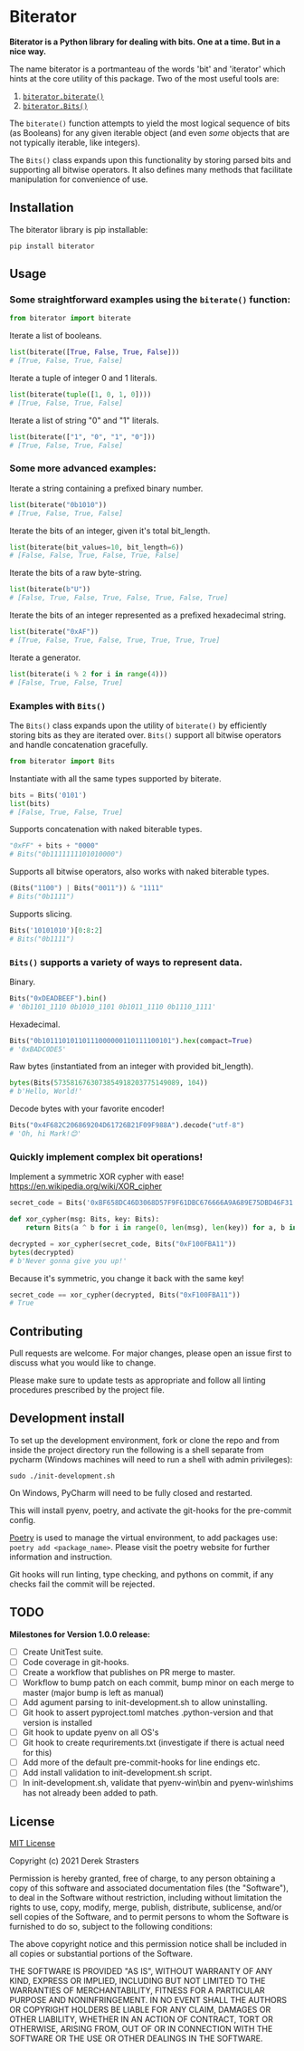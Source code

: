 # Biterator

__Biterator is a Python library for dealing with bits. One at a time. But in a nice way.__

The name biterator is a portmanteau of the words 'bit' and 'iterator' which hints at the core utility of this package.
Two of the most useful tools are:

1. [`biterator.biterate()`](biterator/_biterators.py)
2. [`biterator.Bits()`](biterator/_bits.py)

The `biterate()` function attempts to yield the most logical sequence of bits (as Booleans) for any given iterable
object (and even *some* objects that are not typically iterable, like integers).

The `Bits()` class expands upon this functionality by storing parsed bits and supporting all bitwise operators. It also
defines many methods that facilitate manipulation for convenience of use.

## Installation

The biterator library is pip installable:

```shell
pip install biterator
```

## Usage

### Some straightforward examples using the `biterate()` function:

```python
from biterator import biterate
```

Iterate a list of booleans.

```python
list(biterate([True, False, True, False]))
# [True, False, True, False]
```

Iterate a tuple of integer 0 and 1 literals.

```python
list(biterate(tuple([1, 0, 1, 0])))
# [True, False, True, False]
```

Iterate a list of string "0" and "1" literals.

```python
list(biterate(["1", "0", "1", "0"]))
# [True, False, True, False]
```

### Some more advanced examples:

Iterate a string containing a prefixed binary number.

```python
list(biterate("0b1010"))
# [True, False, True, False]
```

Iterate the bits of an integer, given it's total bit_length.

```python
list(biterate(bit_values=10, bit_length=6))
# [False, False, True, False, True, False]
```

Iterate the bits of a raw byte-string.

```python
list(biterate(b"U"))
# [False, True, False, True, False, True, False, True]
```

Iterate the bits of an integer represented as a prefixed hexadecimal string.

```python
list(biterate("0xAF"))
# [True, False, True, False, True, True, True, True]
```

Iterate a generator.

```python
list(biterate(i % 2 for i in range(4)))
# [False, True, False, True]
```

### Examples with `Bits()`

The `Bits()` class expands upon the utility of `biterate()` by efficiently storing bits as they are iterated over.
`Bits()` support all bitwise operators and handle concatenation gracefully.

```python
from biterator import Bits
```

Instantiate with all the same types supported by biterate.

```python
bits = Bits('0101')
list(bits)
# [False, True, False, True]
```

Supports concatenation with naked biterable types.

```python
"0xFF" + bits + "0000"
# Bits("0b1111111101010000")
```

Supports all bitwise operators, also works with naked biterable types.

```python
(Bits("1100") | Bits("0011")) & "1111"
# Bits("0b1111")
```

Supports slicing.

```python
Bits('10101010')[0:8:2]
# Bits("0b1111")
```

### `Bits()` supports a variety of ways to represent data.

Binary.

```python
Bits("0xDEADBEEF").bin()
# '0b1101_1110 0b1010_1101 0b1011_1110 0b1110_1111'
```

Hexadecimal.

```python
Bits("0b10111010110111000000110111100101").hex(compact=True)
# '0xBADC0DE5'
```

Raw bytes (instantiated from an integer with provided bit_length).

```python
bytes(Bits(5735816763073854918203775149089, 104))
# b'Hello, World!'
```

Decode bytes with your favorite encoder!

```python
Bits("0x4F682C206869204D61726B21F09F988A").decode("utf-8")
# 'Oh, hi Mark!😊'
```

### Quickly implement complex bit operations!

Implement a symmetric XOR cypher with ease! https://en.wikipedia.org/wiki/XOR_cipher

```python
secret_code = Bits('0xBF658DC46D3068D57F9F61DBC676666A9A689E75DBD46F31')

def xor_cypher(msg: Bits, key: Bits):
    return Bits(a ^ b for i in range(0, len(msg), len(key)) for a, b in zip(msg[i: i + len(key)], key))

decrypted = xor_cypher(secret_code, Bits("0xF100FBA11"))
bytes(decrypted)
# b'Never gonna give you up!'
```

Because it's symmetric, you change it back with the same key!

```python
secret_code == xor_cypher(decrypted, Bits("0xF100FBA11"))
# True
```

## Contributing

Pull requests are welcome. For major changes, please open an issue first to discuss what you would like to change.

Please make sure to update tests as appropriate and follow all linting procedures prescribed by the project file.

## Development install

To set up the development environment, fork or clone the repo and from inside the project directory run the following is
a shell separate from pycharm (Windows machines will need to run a shell with admin privileges):

```shell
sudo ./init-development.sh
```

On Windows, PyCharm will need to be fully closed and restarted.

This will install pyenv, poetry, and activate the git-hooks for the pre-commit config.

[Poetry](https://python-poetry.org/docs/master/) is used to manage the virtual environment, to add packages use:
`poetry add <package_name>`. Please visit the poetry website for further information and instruction.

Git hooks will run linting, type checking, and pythons on commit, if any checks fail the commit will be rejected.

## TODO

__Milestones for Version 1.0.0 release:__

- [ ] Create UnitTest suite.
- [ ] Code coverage in git-hooks.
- [ ] Create a workflow that publishes on PR merge to master.
- [ ] Workflow to bump patch on each commit, bump minor on each merge to master (major bump is left as manual)
- [ ] Add agument parsing to init-development.sh to allow uninstalling.
- [ ] Git hook to assert pyproject.toml matches .python-version and that version is installed
- [ ] Git hook to update pyenv on all OS's
- [ ] Git hook to create requrirements.txt (investigate if there is actual need for this)
- [ ] Add more of the default pre-commit-hooks for line endings etc.
- [ ] Add install validation to init-development.sh script.
- [ ] In init-development.sh, validate that pyenv-win\bin and pyenv-win\shims has not already been added to path.

## License

[MIT License](https://choosealicense.com/licenses/mit/)

Copyright (c) 2021 Derek Strasters

Permission is hereby granted, free of charge, to any person obtaining a copy of this software and associated
documentation files (the "Software"), to deal in the Software without restriction, including without limitation the
rights to use, copy, modify, merge, publish, distribute, sublicense, and/or sell copies of the Software, and to permit
persons to whom the Software is furnished to do so, subject to the following conditions:

The above copyright notice and this permission notice shall be included in all copies or substantial portions of the
Software.

THE SOFTWARE IS PROVIDED "AS IS", WITHOUT WARRANTY OF ANY KIND, EXPRESS OR IMPLIED, INCLUDING BUT NOT LIMITED TO THE
WARRANTIES OF MERCHANTABILITY, FITNESS FOR A PARTICULAR PURPOSE AND NONINFRINGEMENT. IN NO EVENT SHALL THE AUTHORS OR
COPYRIGHT HOLDERS BE LIABLE FOR ANY CLAIM, DAMAGES OR OTHER LIABILITY, WHETHER IN AN ACTION OF CONTRACT, TORT OR
OTHERWISE, ARISING FROM, OUT OF OR IN CONNECTION WITH THE SOFTWARE OR THE USE OR OTHER DEALINGS IN THE SOFTWARE.